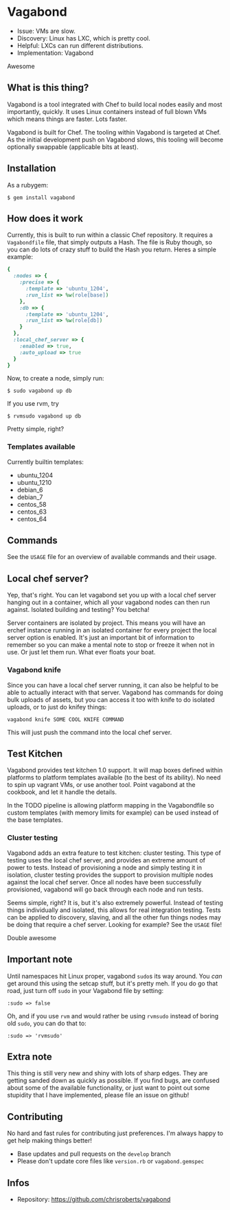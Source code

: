 # Vagabond

* Issue: VMs are slow.
* Discovery: Linux has LXC, which is pretty cool.
* Helpful: LXCs can run different distributions.
* Implementation: Vagabond

Awesome

## What is this thing?

Vagabond is a tool integrated with Chef to build local nodes
easily and most importantly, quickly. It uses Linux containers
instead of full blown VMs which means things are faster. Lots
faster.

Vagabond is built for Chef. The tooling within Vagabond is targeted
at Chef. As the initial development push on Vagabond slows, this
tooling will become optionally swappable (applicable bits at least).

## Installation

As a rubygem:

```
$ gem install vagabond
```

## How does it work

Currently, this is built to run within a classic Chef repository.
It requires a `Vagabondfile` file, that simply outputs a Hash. The file
is Ruby though, so you can do lots of crazy stuff to build the
Hash you return. Heres a simple example:

```ruby
{
  :nodes => {
    :precise => {
      :template => 'ubuntu_1204',
      :run_list => %w(role[base])
    },
    :db => {
      :template => 'ubuntu_1204',
      :run_list => %w(role[db])
    }
  },
  :local_chef_server => {
    :enabled => true,
    :auto_upload => true
  }
}
```

Now, to create a node, simply run:

```
$ sudo vagabond up db
```

If you use rvm, try

```
$ rvmsudo vagabond up db
```

Pretty simple, right?

### Templates available

Currently builtin templates:

* ubuntu_1204
* ubuntu_1210
* debian_6
* debian_7
* centos_58
* centos_63
* centos_64

## Commands

See the `USAGE` file for an overview of available commands and their
usage.

## Local chef server?

Yep, that's right. You can let vagabond set you up with a local chef
server hanging out in a container, which all your vagabond nodes can
then run against. Isolated building and testing? You betcha!

Server containers are isolated by project. This means you will have an
erchef instance running in an isolated container for every project the
local server option is enabled. It's just an important bit of information
to remember so you can make a mental note to stop or freeze it when not
in use. Or just let them run. What ever floats your boat.

### Vagabond knife

Since you can have a local chef server running, it can also be helpful
to be able to actually interact with that server. Vagabond has commands
for doing bulk uploads of assets, but you can access it too with knife
to do isolated uploads, or to just do knifey things:

```
vagabond knife SOME COOL KNIFE COMMAND
```

This will just push the command into the local chef server. 

## Test Kitchen

Vagabond provides test kitchen 1.0 support. It will map boxes defined
within platforms to platform templates available (to the best of its
ability). No need to spin up vagrant VMs, or use another tool. Point
vagabond at the cookbook, and let it handle the details.

In the TODO pipeline is allowing platform mapping in the Vagabondfile
so custom templates (with memory limits for example) can be used
instead of the base templates.

### Cluster testing

Vagabond adds an extra feature to test kitchen: cluster testing. This
type of testing uses the local chef server, and provides an extreme
amount of power to tests. Instead of provisioning a node and simply
testing it in isolation, cluster testing provides the support to
provision multiple nodes against the local chef server. Once all
nodes have been successfully provisioned, vagabond will go back through
each node and run tests.

Seems simple, right? It is, but it's also extremely powerful. Instead
of testing things individually and isolated, this allows for real
integration testing. Tests can be applied to discovery, slaving,
and all the other fun things nodes may be doing that require a
chef server. Looking for example? See the `USAGE` file!

Double awesome

## Important note

Until namespaces hit Linux proper, vagabond `sudo`s its way around. You
_can_ get around this using the setcap stuff, but it's pretty meh. If you
do go that road, just turn off `sudo` in your Vagabond file by setting:

```
:sudo => false
```

Oh, and if you use `rvm` and would rather be using `rvmsudo` instead of
boring old `sudo`, you can do that to:

```
:sudo => 'rvmsudo'
```

## Extra note

This thing is still very new and shiny with lots of sharp edges. They
are getting sanded down as quickly as possible. If you find bugs, are
confused about some of the available functionality, or just want to point 
out some stupidity that I have implemented, please file an issue on github!

## Contributing

No hard and fast rules for contributing just preferences. I'm always happy to 
get help making things better!

* Base updates and pull requests on the `develop` branch
* Please don't update core files like `version.rb` or `vagabond.gemspec`

## Infos

* Repository: https://github.com/chrisroberts/vagabond
